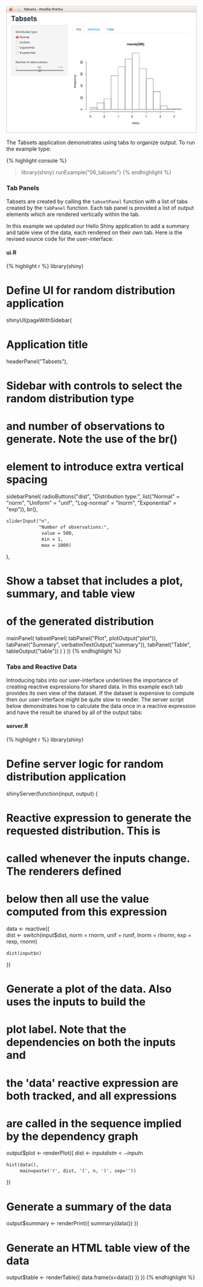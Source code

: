 

![Tabsets Screenshot](screenshots/tabsets.png)

The Tabsets application demonstrates using tabs to organize output. To run the example type: 

{% highlight console %}
> library(shiny)
> runExample("06_tabsets")
{% endhighlight %}


### Tab Panels

Tabsets are created by calling the `tabsetPanel` function with a list of tabs created by the `tabPanel` function. Each tab panel is provided a list of output elements which are rendered vertically within the tab.

In this example we updated our Hello Shiny application to add a summary and table view of the data,  each rendered on their own tab. Here is the revised source code for the user-interface:

#### ui.R

{% highlight r %}
library(shiny)

# Define UI for random distribution application 
shinyUI(pageWithSidebar(

  # Application title
  headerPanel("Tabsets"),

  # Sidebar with controls to select the random distribution type
  # and number of observations to generate. Note the use of the br()
  # element to introduce extra vertical spacing
  sidebarPanel(
    radioButtons("dist", "Distribution type:",
                 list("Normal" = "norm",
                      "Uniform" = "unif",
                      "Log-normal" = "lnorm",
                      "Exponential" = "exp")),
    br(),

    sliderInput("n", 
                "Number of observations:", 
                 value = 500,
                 min = 1, 
                 max = 1000)
  ),

  # Show a tabset that includes a plot, summary, and table view
  # of the generated distribution
  mainPanel(
    tabsetPanel(
      tabPanel("Plot", plotOutput("plot")), 
      tabPanel("Summary", verbatimTextOutput("summary")), 
      tabPanel("Table", tableOutput("table"))
    )
  )
))
{% endhighlight %}


### Tabs and Reactive Data

Introducing tabs into our user-interface underlines the importance of creating reactive expressions for shared data. In this example each tab provides its own view of the dataset. If the dataset is expensive to compute then our user-interface might be quite slow to render. The server script below demonstrates how to calculate the data once in a reactive expression and have the result be shared by all of the output tabs:

#### server.R

{% highlight r %}
library(shiny)

# Define server logic for random distribution application
shinyServer(function(input, output) {

  # Reactive expression to generate the requested distribution. This is 
  # called whenever the inputs change. The renderers defined 
  # below then all use the value computed from this expression
  data <- reactive({  
    dist <- switch(input$dist,
                   norm = rnorm,
                   unif = runif,
                   lnorm = rlnorm,
                   exp = rexp,
                   rnorm)

    dist(input$n)
  })

  # Generate a plot of the data. Also uses the inputs to build the 
  # plot label. Note that the dependencies on both the inputs and
  # the 'data' reactive expression are both tracked, and all expressions 
  # are called in the sequence implied by the dependency graph
  output$plot <- renderPlot({
    dist <- input$dist
    n <- input$n

    hist(data(), 
         main=paste('r', dist, '(', n, ')', sep=''))
  })

  # Generate a summary of the data
  output$summary <- renderPrint({
    summary(data())
  })

  # Generate an HTML table view of the data
  output$table <- renderTable({
    data.frame(x=data())
  })
})
{% endhighlight %}
